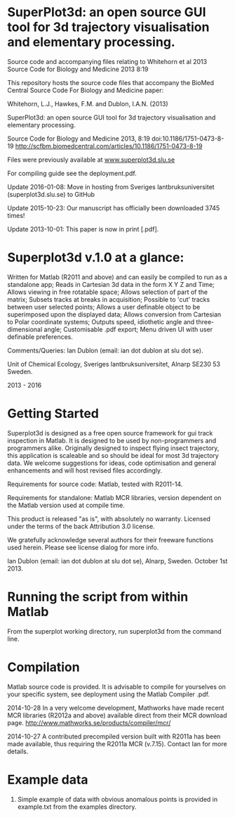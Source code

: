 # SuperPlot3d: an open source GUI tool for 3d trajectory visualisation and elementary processing.
Source code and accompanying files relating to Whitehorn et al 2013 Source Code for Biology and Medicine 2013 8:19

This repository hosts the source code files that accompany the BioMed Central Source Code For Biology and Medicine paper:

Whitehorn, L.J., Hawkes, F.M. and Dublon, I.A.N. (2013)

SuperPlot3d: an open source GUI tool for 3d trajectory visualisation and elementary processing.

Source Code for Biology and Medicine 2013, 8:19 
doi:10.1186/1751-0473-8-19
http://scfbm.biomedcentral.com/articles/10.1186/1751-0473-8-19

Files were previously available at www.superplot3d.slu.se

For compiling guide see the deployment.pdf.

Update 2016-01-08: Move in hosting from Sveriges lantbruksuniversitet (superplot3d.slu.se) to GitHub

Update 2015-10-23: Our manuscript has officially been downloaded 3745 times!

Update 2013-10-01: This paper is now in print [.pdf].

# Superplot3d v.1.0 at a glance:
Written for Matlab (R2011 and above) and can easily be compiled to run as a standalone app;
Reads in Cartesian 3d data in the form X Y Z and Time;
Allows viewing in free rotatable space;
Allows selection of part of the matrix;
Subsets tracks at breaks in acquisition;
Possible to 'cut' tracks between user selected points;
Allows a user definable object to be superimposed upon the displayed data;
Allows conversion from Cartesian to Polar coordinate systems;
Outputs speed, idiothetic angle and three-dimensional angle;
Customisable .pdf export;
Menu driven UI with user definable preferences.

Comments/Queries: Ian Dublon (email: ian dot dublon at slu dot se).

Unit of Chemical Ecology, Sveriges lantbruksuniversitet, Alnarp SE230 53 Sweden.

2013 - 2016

# Getting Started

Superplot3d is designed as a free open source framework for gui track inspection in Matlab. It is designed to be used by non-programmers and programmers alike. Originally designed to inspect flying insect trajectory, this application is scaleable and so should be ideal for most 3d trajectory data. We welcome suggestions for ideas, code optimisation and general enhancements and will host revised files accordingly.

Requirements for source code: Matlab, tested with R2011-14.

Requirements for standalone: Matlab MCR libraries, version dependent on the Matlab version used at compile time.

This product is released "as is", with absolutely no warranty. Licensed under the terms of the back Attribution 3.0 license.

We gratefully acknowledge several authors for their freeware functions used herein. Please see license dialog for more info.

Ian Dublon (email: ian dot dublon at slu dot se), Alnarp, Sweden. October 1st 2013.

# Running the script from within Matlab

From the superplot working directory, run superplot3d from the command line.

# Compilation

Matlab source code is provided. It is advisable to compile for yourselves on your specific system, see deployment using the Matlab Compiler .pdf.

2014-10-28 In a very welcome development, Mathworks have made recent MCR libraries (R2012a and above) available direct from their MCR download page.
http://www.mathworks.se/products/compiler/mcr/

2014-10-27 A contributed precompiled version built with R2011a has been made available, thus requiring the R2011a MCR (v.7.15). Contact Ian for more details.

# Example data

1) Simple example of data with obvious anomalous points is provided in example.txt from the examples directory.


